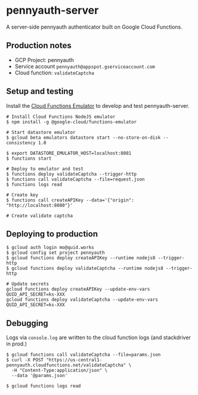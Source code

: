 # pennyauth-server

A server-side pennyauth authenticator built on Google Cloud Functions.

## Production notes

- GCP Project: pennyauth
- Service account `pennyauth@appspot.gserviceaccount.com`
- Cloud function: `validateCaptcha`

## Setup and testing

Install the [Cloud Functions Emulator](https://cloud.google.com/functions/docs/emulator) to develop and test pennyauth-server.

```
# Install Cloud Functions NodeJS emulator
$ npm install -g @google-cloud/functions-emulator

# Start datastore emulator
$ gcloud beta emulators datastore start --no-store-on-disk --consistency 1.0

$ export DATASTORE_EMULATOR_HOST=localhost:8081
$ functions start

# Deploy to emulator and test
$ functions deploy validateCaptcha --trigger-http
$ functions call validateCaptcha --file=request.json
$ functions logs read

# Create key
$ functions call createAPIKey --data='{"origin": "http://localhost:8080"}'

# Create validate captcha
```

## Deploying to production

```
$ gcloud auth login mo@quid.works
$ gcloud config set project pennyauth
$ gcloud functions deploy createAPIKey --runtime nodejs8 --trigger-http
$ gcloud functions deploy validateCaptcha --runtime nodejs8 --trigger-http

# Update secrets
gcloud functions deploy createAPIKey --update-env-vars QUID_API_SECRET=ks-XXX
gcloud functions deploy validateCaptcha --update-env-vars QUID_API_SECRET=ks-XXX
```

## Debugging

Logs via `console.log` are written to the cloud function logs (and stackdriver in prod.)

```
$ gcloud functions call validateCaptcha --file=params.json
$ curl -X POST "https://us-central1-pennyauth.cloudfunctions.net/validateCaptcha" \
  -H "Content-Type:application/json" \
  --data '@params.json'

$ gcloud functions logs read
```

